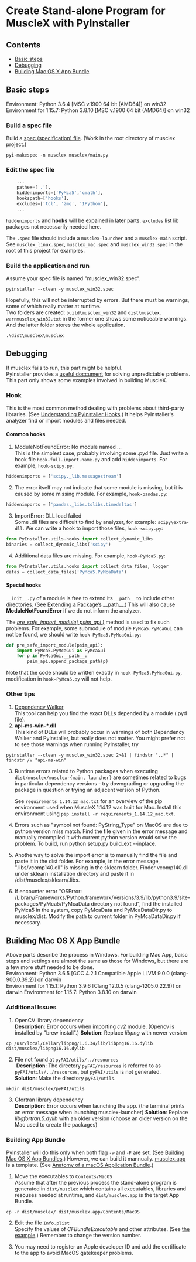 # Create Stand-alone Program for MuscleX with PyInstaller
## Contents
- [Basic steps](#basic-steps)
- [Debugging](#debugging)
- [Building Mac OS X App Bundle](#building-mac-os-x-app-bundle)

## Basic steps
Environment: Python 3.6.4 [MSC v.1900 64 bit (AMD64)] on win32
Environment for 1.15.7: Python 3.8.10 [MSC v.1900 64 bit (AMD64)] on win32
### Build a spec file
Build a [spec (specification) file][1]. (Work in the root directory
of musclex project.)
```
pyi-makespec -n musclex musclex/main.py
```
### Edit the spec file
```python
    ...
    pathex=['.'],
    hiddenimports=['PyMca5','cmath'],
    hookspath=['hooks'],
    excludes=['tcl', 'zmq', 'IPython'],
    ...
```
`hiddenimports` and **hooks** will be expained in later parts. 
`excludes` list lib packages not necessarily needed here.

The `.spec` file should include a `musclex-launcher` and a `musclex-main` script.
See `musclex_linux.spec`, `musclex_mac.spec` and `musclex_win32.spec` in the root of this project 
for examples.

### Build the application and run
Assume your spec file is named "musclex_win32.spec".
```
pyinstaller --clean -y musclex_win32.spec
```
Hopefully, this will not be interrupted by errors. But there must be
warnings, some of which really matter at runtime.  
Two folders are created: `build\musclex_win32` and `dist\musclex`.
`warnmusclex_win32.txt` in the former one shows some noticeable
warnings. And the latter folder stores the whole application.
```
.\dist\musclex\musclex
```

## Debugging
If musclex fails to run, this part might be helpful.  
PyInstaller provides a [useful doccument][2] for solving unpredictable
problems. This part only shows some examples involved in building
MuscleX.
### Hook
This is the most common method dealing with problems about third-party
libraries. (See [Understanding PyInstaller Hooks][3].) It helps
PyInstaller's analyzer find or import modules and files needed.
#### Common hooks
1. ModuleNotFoundError: No module named ...  
  This is the simplest case, probably involving some .pyd file. Just
  write a hook file `hook-full.import.name.py` and add `hiddenimports`.
  For example, `hook-scipy.py`:
```python
hiddenimports = ['scipy._lib.messagestream']
```

2. The error itself may not indicate that some module is missing, but
  it is caused by some missing module. For example, `hook-pandas.py`:
```python
hiddenimports = ['pandas._libs.tslibs.timedeltas']
```

3. ImportError: DLL load failed  
  Some .dll files are difficult to find by analyzer, for example:
  `scipy\extra-dll`. We can write a hook to import those files,
  `hook-scipy.py`:
```python
from PyInstaller.utils.hooks import collect_dynamic_libs
binaries = collect_dynamic_libs('scipy')
```

4. Additional data files are missing. For example, `hook-PyMca5.py`:
```python
from PyInstaller.utils.hooks import collect_data_files, logger
datas = collect_data_files('PyMca5.PyMcaData')
```

#### Special hooks
`__init__.py` of a module is free to extend its `__path__` to 
include other directories. (See [Extending a Package’s \_\_path__][4].)
This will also cause **ModuleNotFoundError** if we do not inform the
analyzer.

The [*pre_safe_import_module( psim_api )*][5] method is used to fix
such problems. For example, some submodule of module `PyMca5.PyMcaGui`
can not be found, we should write `hook-PyMca5.PyMcaGui.py`:
```python
def pre_safe_import_module(psim_api):
    import PyMca5.PyMcaGui as PyMcaGui
    for p in PyMcaGui.__path__:
        psim_api.append_package_path(p)
```
Note that the code should be written exactly in `hook-PyMca5.PyMcaGui.py`,
modification in `hook-PyMca5.py` will not help.

### Other tips
1. [Dependency Walker][6]  
  This tool can help you find the exact DLLs depended by a module (.pyd
  file).
2. **api-ms-win-\*.dll**  
  This kind of DLLs will probably occur in warnings of both Dependency
  Walker and PyInstaller, but really does not matter. You might prefer
  not to see those warnings when running PyInstaller, try
```
pyinstaller --clean -y musclex_win32.spec 2>&1 | findstr "..*" | findstr /v "api-ms-win"
```
3. Runtime errors related to Python packages when executing `dist/musclex/musclex-{main, launcher}` 
   are sometimes related to bugs in particular dependency versions - try
   downgrading or upgrading the package in question or trying an adjacent 
   version of Python. 
   
   See `requirements_1.14.12_mac.txt` for an overview of the pip environment used
   when MuscleX 1.14.12 was built for Mac. Install this environment using 
   `pip install -r requirements_1.14.12_mac.txt`.  
4. Errors such as "symbol not found: PyString_Type" on MacOS are due to python version miss match. Find the file given in the error message and manually recompiled it with current python version would solve the problem. To build, run python setup.py build_ext --inplace.  
5. Anothe way to solve the import error is to manually find the file and paste it in the dist folder. For example, in the error message, ".libs/vcomp140.dll" is missing in the sklearn folder. Finder vcomp140.dll under sklearn installation directory and paste it in /dist/musclex/sklearn/.libs.  
6. If encounter error "OSError: /Library/Frameworks/Python.framework/Versions/3.9/lib/python3.9/site-packages/PyMca5/PyMcaData directory not found", find the installed PyMca5 in the system, copy PyMcaData and PyMcaDataDir.py to musclex/dist. Modify the path to current folder in PyMcaDataDir.py if necessary.

## Building Mac OS X App Bundle
Above parts describe the process in Windows. For building Mac App, baisc
steps and settings are almost the same as those for Windows,  but there
are a few more stuff needed to be done.  
Environment: Python 3.6.5 [GCC 4.2.1 Compatible Apple LLVM 9.0.0 (clang-900.0.39.2)] on darwin  
Environment for 1.15.1: Python 3.9.6 [Clang 12.0.5 (clang-1205.0.22.9)] on darwin
Environment for 1.15.7: Python 3.8.10 on darwin
### Additional Issues
1. OpenCV library dependency  
  **Description**: Error occurs when importing *cv2* module. (Opencv is
  installed by "brew install".)
  **Solution**: Replace *libpng* with newer version
```
cp /usr/local/Cellar/libpng/1.6.34/lib/libpng16.16.dylib dist/musclex/libpng16.16.dylib
```

2. File not found at `pyFAI/utils/../resources`  
  **Description**: The directory `pyFAI/resources` is referred to as
  `pyFAI/utils/../resources`, but `pyFAI/utils` is not generated.  
  **Solution**: Make the directory `pyFAI/utils`.
```
mkdir dist/musclex/pyFAI/utils
```

3. Gfortran library dependency  
  **Description**: Error occurs when launching the app. (the terminal prints an error message 
  when launching musclex-launcher)
  **Solution**: Replace *libgfortran.5.dylib* with an older version (choose an older version on the Mac used to create the packages)

### Building App Bundle
PyInstaller will do this only when both flag `-w` and `-F` are set. (See
[Building Mac OS X App Bundles][7].) However, we can build it mannually.
[musclex.app](../../dist/) is a template. (See [Anatomy of a macOS
Application Bundle][8].)
1. Move the executables to `Contents/MacOS`  
  Assume that after the previous process the stand-alone program is
  generated in `dist/musclex` which contains all executables, libraries
  and resouses needed at runtime, and `dist/musclex.app` is the target
  App Bundle.
```
cp -r dist/musclex/ dist/musclex.app/Contents/MacOS
```
2. Edit the file `Info.plist`  
  Specify the values of *CFBundleExecutable* and other attributes. (See
  [the example](../../dist/musclex.app/Contents/Info.plist).)
  Remember to change the version number. 
  
3. You may need to register an Apple developer ID and add the certificate to the app to avoid MacOS gatekeeper problems.


[1]:https://pyinstaller.readthedocs.io/en/v3.3.1/spec-files.html
[2]:https://pyinstaller.readthedocs.io/en/v3.3.1/when-things-go-wrong.html
[3]:https://pyinstaller.readthedocs.io/en/v3.3.1/hooks.html
[4]:https://pyinstaller.readthedocs.io/en/v3.3.1/when-things-go-wrong.html#extending-a-package-s-path
[5]:https://pyinstaller.readthedocs.io/en/v3.3.1/hooks.html#the-pre-safe-import-module-psim-api-method
[6]:http://www.dependencywalker.com/
[7]:https://pyinstaller.readthedocs.io/en/v3.3.1/usage.html#building-mac-os-x-app-bundles
[8]:https://developer.apple.com/library/content/documentation/CoreFoundation/Conceptual/CFBundles/BundleTypes/BundleTypes.html#//apple_ref/doc/uid/10000123i-CH101-SW19
